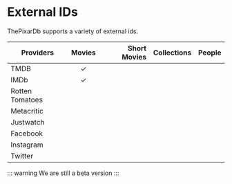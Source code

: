 # External IDs

ThePixarDb supports a variety of external ids.

| Providers       | Movies | Short Movies | Collections | People |
| --------------- | :----: | -----------: | ----------: | -----: |
| TMDB            |   ✓    |              |             |        |
| IMDb            |   ✓    |              |             |        |
| Rotten Tomatoes |        |              |             |        |
| Metacritic      |        |              |             |        |
| Justwatch       |        |              |             |        |
| Facebook        |        |              |             |        |
| Instagram       |        |              |             |        |
| Twitter         |        |              |             |        |

::: warning
We are still a beta version
:::
